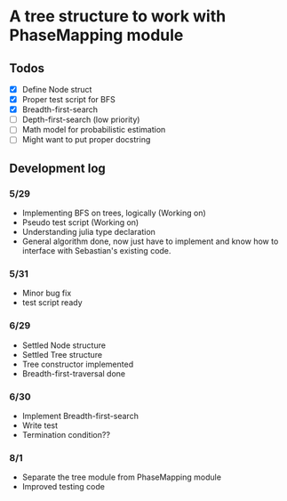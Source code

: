 # A tree structure to work with PhaseMapping module
## Todos
- [x] Define Node struct
- [x] Proper test script for BFS
- [x] Breadth-first-search
- [ ] Depth-first-search (low priority)
- [ ] Math model for probabilistic estimation
- [ ] Might want to put proper docstring

## Development log
### 5/29
* Implementing BFS on trees, logically (Working on)
* Pseudo test script (Working on)
* Understanding julia type declaration
* General algorithm done, now just have to implement and know how to interface with Sebastian's existing code.

### 5/31
* Minor bug fix
* test script ready

### 6/29
* Settled Node structure
* Settled Tree structure
* Tree constructor implemented
* Breadth-first-traversal done

### 6/30
* Implement Breadth-first-search
* Write test
* Termination condition??

### 8/1
* Separate the tree module from PhaseMapping module
* Improved testing code
